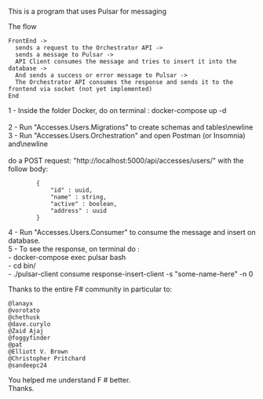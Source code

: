 
This is a program that uses Pulsar for messaging<br>

The flow<br>

```
FrontEnd -> 
  sends a request to the Orchestrator API -> 
  sends a message to Pulsar -> 
  API Client consumes the message and tries to insert it into the database -> 
  And sends a success or error message to Pulsar -> 
  The Orchestrator API consumes the response and sends it to the frontend via socket (not yet implemented)
End
```

1 - Inside the folder Docker, do on terminal : docker-compose up -d<br>  
2 - Run "Accesses.Users.Migrations" to create schemas and tables\newline <br>
3 - Run "Accesses.Users.Orchestration"  and open Postman (or Insomnia) and\newline<br>  
        do a POST request: "http://localhost:5000/api/accesses/users/" with the<br>   follow body:<br>  
```
        {	
            "id" : uuid,  
            "name" : string,	  
            "active" : boolean,  
            "address" : uuid
        }
```
				
4 - Run "Accesses.Users.Consumer" to consume the message and insert on database.<br>
5 - To see the response, on terminal do :<br>
     - docker-compose exec pulsar bash<br>
     - cd bin/<br>
     - ./pulsar-client consume response-insert-client -s "some-name-here" -n 0<br>

    

Thanks to the entire F# community in particular to:<br>

```
@lanayx 
@vorotato 
@chethusk 
@dave.curylo
@Zaid Ajaj 
@foggyfinder 
@pat 
@Elliott V. Brown 
@Christopher Pritchard 
@sandeepc24 
```

You helped me understand F # better.<br>
Thanks.
